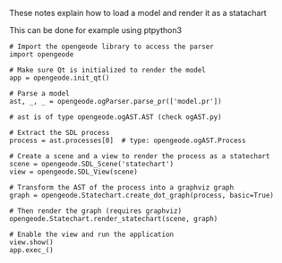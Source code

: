 These notes explain how to load a model and render it as a statachart

This can be done for example using ptpython3


    # Import the opengeode library to access the parser
    import opengeode

    # Make sure Qt is initialized to render the model
    app = opengeode.init_qt()

    # Parse a model
    ast, _, _ = opengeode.ogParser.parse_pr(['model.pr'])

    # ast is of type opengeode.ogAST.AST (check ogAST.py)

    # Extract the SDL process
    process = ast.processes[0]  # type: opengeode.ogAST.Process

    # Create a scene and a view to render the process as a statechart
    scene = opengeode.SDL_Scene('statechart')
    view = opengeode.SDL_View(scene)

    # Transform the AST of the process into a graphviz graph
    graph = opengeode.Statechart.create_dot_graph(process, basic=True)
  
    # Then render the graph (requires graphviz)
    opengeode.Statechart.render_statechart(scene, graph)

    # Enable the view and run the application
    view.show()
    app.exec_()








